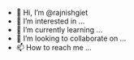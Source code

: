- 👋 Hi, I’m @rajnishgiet
- 👀 I’m interested in ...
- 🌱 I’m currently learning ...
- 💞️ I’m looking to collaborate on ...
- 📫 How to reach me ...

<!---
rajnishgiet/rajnishgiet is a ✨ special ✨ repository because its `README.md` (this file) appears on your GitHub profile.
You can click the Preview link to take a look at your changes.
--->
